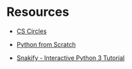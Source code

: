 # Resources

* [CS Circles](https://cscircles.cemc.uwaterloo.ca/)

* [Python from Scratch](https://open.cs.uwaterloo.ca/python-from-scratch/)

* [Snakify - Interactive Python 3 Tutorial](https://snakify.org/)



